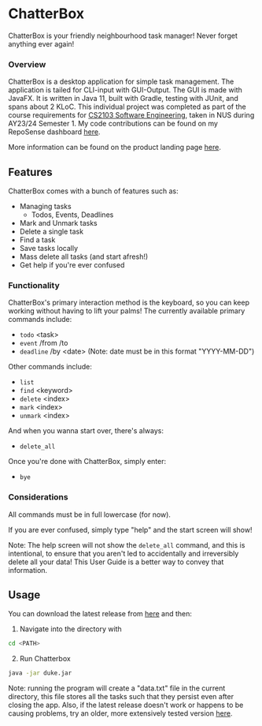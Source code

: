 # ChatterBox
ChatterBox is your friendly neighbourhood task manager! Never forget anything ever again!

### Overview
ChatterBox is a desktop application for simple task management. The application is tailed for CLI-input with GUI-Output. The GUI is made with JavaFX.
It is written in Java 11, built with Gradle, testing with JUnit, and spans about 2 KLoC. This individual project was completed as part of the course
requirements for [CS2103 Software Engineering](https://nusmods.com/courses/CS2103/software-engineering), taken in NUS during AY23/24 Semester 1. 
My code contributions can be found on my RepoSense dashboard [here](https://nus-cs2103-ay2324s1.github.io/ip-dashboard/?search=sp4ce&sort=groupTitle&sortWithin=title&timeframe=commit&mergegroup=&groupSelect=groupByRepos&breakdown=true&checkedFileTypes=java~md~fxml~sh~bat~gradle&since=2023-08-18&until=2023-04-30%23%2F&tabOpen=true&tabType=authorship&tabAuthor=sp4ce-cowboy&tabRepo=sp4ce-cowboy%2Fip%5Bmaster%5D&authorshipIsMergeGroup=false&authorshipFileTypes=java~md~sh~gradle&authorshipIsBinaryFileTypeChecked=false&authorshipIsIgnoredFilesChecked=false). 

More information can be found on the product landing page [here](https://sp4ce-cowboy.github.io/ip/).

## Features 
ChatterBox comes with a bunch of features such as:
- Managing tasks
    - Todos, Events, Deadlines
- Mark and Unmark tasks
- Delete a single task
- Find a task
- Save tasks locally
- Mass delete all tasks (and start afresh!)
- Get help if you're ever confused

### Functionality

ChatterBox's primary interaction method is the keyboard, so you can keep working without having to lift your palms! The currently available primary commands include:
- `todo` \<task\>
- `event` /from <start> /to <end>
- `deadline` /by \<date\> (Note: date must be in this format "YYYY-MM-DD")

Other commands include:
- `list`
- `find` \<keyword\>
- `delete` \<index\>
- `mark` \<index\>
- `unmark` \<index\>

And when you wanna start over, there's always:

- `delete_all`

Once you're done with ChatterBox, simply enter:

- `bye`

### Considerations

All commands must be in full lowercase (for now).

If you are ever confused, simply type "help" and the start screen will show!

Note: The help screen will not show the `delete_all` command, and this is intentional, to ensure that you aren't led to accidentally and irreversibly delete all your data! This User Guide is a better way to convey that information.

## Usage

You can download the latest release from [here](https://github.com/sp4ce-cowboy/ip/releases/tag/A-Release-3.2) and then:

1. Navigate into the directory with

```sh
cd <PATH>
```

2. Run Chatterbox

```sh
java -jar duke.jar
```

Note: running the program will create a "data.txt" file in the current directory, this file stores all the tasks such that they persist even after closing the app. Also, if the latest release doesn't work or happens to be causing problems, try an older, more extensively tested version [here](https://github.com/sp4ce-cowboy/ip/releases/tag/A-Release-3.2).

